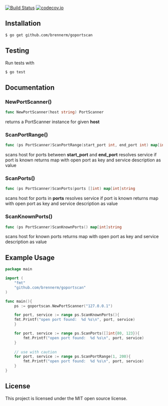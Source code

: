 [![Build Status](https://travis-ci.org/brennerm/goportscan.svg?branch=master)](https://travis-ci.org/brennerm/goportscan)
[![codecov.io](https://codecov.io/github/brennerm/goportscan/coverage.svg?branch=master)](https://codecov.io/github/brennerm/goportscan?branch=master)

## Installation

```bash
$ go get github.com/brennerm/goportscan
```

## Testing
Run tests with
```bash
$ go test
```

## Documentation

### NewPortScanner()
```go
func NewPortScanner(host string) PortScanner
```
returns a PortScanner instance for given __host__

### ScanPortRange()
```go
func (ps PortScanner)ScanPortRange(start_port int, end_port int) map[int]string
```
scans host for ports between __start\_port__ and __end\_port__
resolves service if port is known
returns map with open port as key and service description as value

### ScanPorts()
```go
func (ps PortScanner)ScanPorts(ports []int) map[int]string
```
scans host for ports in __ports__
resolves service if port is known
returns map with open port as key and service description as value

### ScanKnownPorts()
```go
func (ps PortScanner)ScanKnownPorts() map[int]string
```
scans host for known ports
returns map with open port as key and service description as value

## Example Usage

```go
package main

import (
    "fmt"
    "github.com/brennerm/goportscan"
)

func main(){
    ps := goportscan.NewPortScanner("127.0.0.1")

    for port, service := range ps.ScanKnownPorts(){
	fmt.Printf("open port found:  %d %s\n", port, service)
    }

    for port, service := range ps.ScanPorts([]int{80, 123}){
        fmt.Printf("open port found:  %d %s\n", port, service)
    }
   
    // use with caution
    for port, service := range ps.ScanPortRange(1, 200){
        fmt.Printf("open port found:  %d %s\n", port, service)
    }  
}
```

## License

This project is licensed under the MIT open source license.
